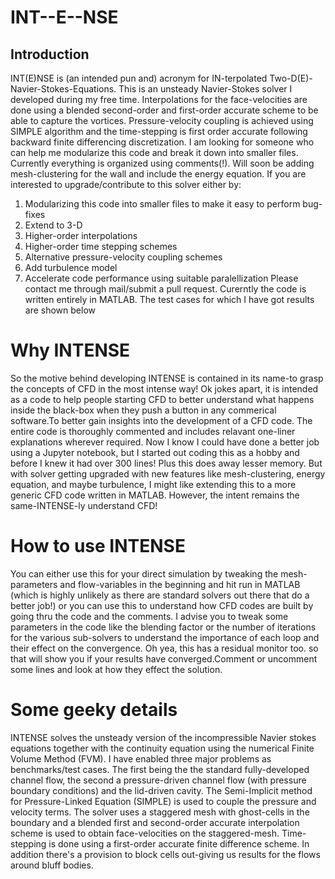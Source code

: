 # INT--E--NSE
## Introduction
INT(E)NSE is (an intended pun and) acronym for IN-terpolated Two-D(E)-Navier-Stokes-Equations. This is an unsteady Navier-Stokes solver I developed during my free time. Interpolations for the face-velocities are done using a blended second-order and first-order accurate scheme to be able to capture the vortices. Pressure-velocity coupling is achieved using SIMPLE algorithm and the time-stepping is first order accurate following backward finite differencing discretization. I am looking for someone who can help me modularize this code and break it down into smaller files. Currently everything is organized using comments(!). Will soon be adding mesh-clustering for the wall and include the energy equation. If you are interested to upgrade/contribute to this solver either by:
1. Modularizing this code into smaller files to make it easy to perform bug-fixes
2. Extend to 3-D 
3. Higher-order interpolations
4. Higher-order time stepping schemes
5. Alternative pressure-velocity coupling schemes 
6. Add turbulence model 
7. Accelerate code performance using suitable paralellization 
Please contact me through mail/submit a pull request. Curerntly the code is written entirely in MATLAB. The test cases for which I have got results are shown below
# Why INTENSE
So the motive behind developing INTENSE is contained in its name-to grasp the concepts of CFD in the most intense way! Ok jokes apart, it is intended as a code to help people starting CFD to better understand what happens inside the black-box when they push a button in any commerical software.To better gain insights into the development of a CFD code. The entire code is thoroughly commented and includes relavant one-liner explanations wherever required. Now I know I could have done a better job using a Jupyter notebook, but I started out coding this as a hobby and before I knew it had over 300 lines! Plus this does away lesser memory. But with solver getting upgraded with new features like mesh-clustering, energy equation, and maybe turbulence, I might like extending this to a more generic CFD code written in MATLAB. However, the intent remains the same-INTENSE-ly understand CFD!
# How to use INTENSE
You can either use this for your direct simulation by tweaking the mesh-parameters and flow-variables in the beginning and hit run in MATLAB (which is highly unlikely as there are standard solvers out there that do a better job!) or you can use this to understand how CFD codes are built by going thru the code and the comments. I advise you to tweak some parameters in the code like the blending factor or the number of iterations for the various sub-solvers to understand the importance of each loop and their effect on the convergence. Oh yea, this has a residual monitor too. so that will show you if your results have converged.Comment or uncomment some lines and look at how they effect the solution. 
# Some geeky details 
INTENSE solves the unsteady version of the incompressible Navier stokes equations together with the continuity equation using the numerical Finite Volume Method (FVM). I have enabled three major problems as benchmarks/test cases. The first being the the standard fully-developed channel flow, the second a pressure-driven channel flow (with pressure boundary conditions) and the lid-driven cavity. The Semi-Implicit method for Pressure-Linked Equation (SIMPLE) is used to couple the pressure and velocity terms. The solver uses a staggered mesh with ghost-cells in the boundary and a blended first and second-order accurate interpolation scheme is used to obtain face-velocities on the staggered-mesh. Time-stepping is done using a first-order accurate finite difference scheme. In addition there's a provision to block cells out-giving us results for the flows around bluff bodies.   
